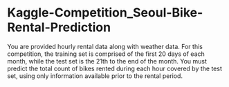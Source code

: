 # Kaggle-Competition_Seoul-Bike-Rental-Prediction
You are provided hourly rental data along with weather data. For this competition, the training set is comprised of the first 20 days of each month, while the test set is the 21th to the end of the month. You must predict the total count of bikes rented during each hour covered by the test set, using only information available prior to the rental period.
